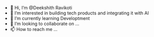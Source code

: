 - 👋 Hi, I’m @Deekshith Ravikoti
- 👀 I’m interested in building tech products and  integrating it with AI
- 🌱 I’m currently learning Developtment
- 💞️ I’m looking to collaborate on ...
- 📫 How to reach me ...

<!---
OrionTheHunter3/OrionTheHunter3 is a ✨ special ✨ repository because its `README.md` (this file) appears on your GitHub profile.
You can click the Preview link to take a look at your changes.
--->
